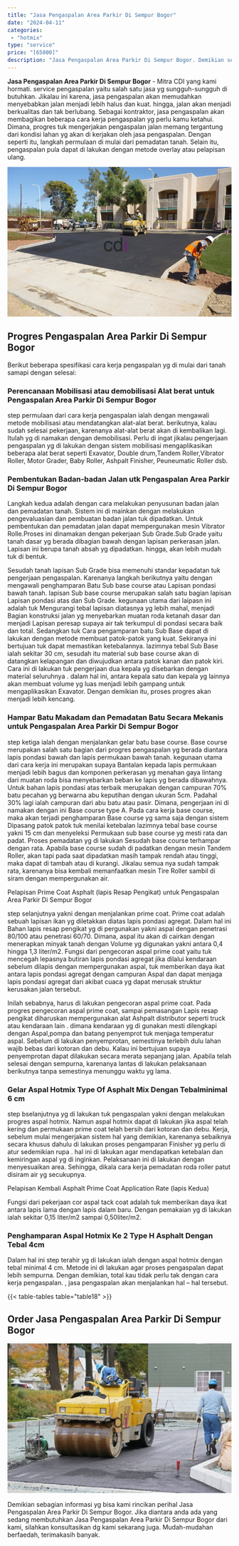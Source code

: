 ```yaml
---
title: "Jasa Pengaspalan Area Parkir Di Sempur Bogor"
date: "2024-04-11"
categories:
 - "hotmix"
type: "service"
price: "[65000]"
description: "Jasa Pengaspalan Area Parkir Di Sempur Bogor. Demikian sebagian informasi yg bisa kami rincikan perihal Jasa Pengaspalan Area Parkir Di Sempur Bogor. Jika di..."
---
```


**Jasa Pengaspalan Area Parkir Di Sempur Bogor** - Mitra CDI yang kami hormati. service pengaspalan yaitu salah satu jasa yg sungguh-sungguh di butuhkan. Jikalau ini karena, jasa pengaspalan akan memudahkan menyebabkan jalan menjadi lebih halus dan kuat. hingga, jalan akan menjadi berkualitas dan tak berlubang. Sebagai kontraktor, jasa pengaspalan akan membagikan beberapa cara kerja pengaspalan yg perlu kamu ketahui. Dimana, progres tuk mengerjakan pengaspalan jalan memang tergantung dari kondisi lahan yg akan di kerjakan oleh jasa pengaspalan. Dengan seperti itu, langkah permulaan di mulai dari pemadatan tanah. Selain itu, pengaspalan pula dapat di lakukan dengan metode overlay atau pelapisan ulang.

![Jasa Pengaspalan Area Parkir Di Sempur Bogor](/images/hotmix/jasa-hotmix-aspal-05.jpg)

## Progres Pengaspalan Area Parkir Di Sempur Bogor

Berikut beberapa spesifikasi cara kerja pengaspalan yg di mulai dari tanah samapi dengan selesai:

### Perencanaan Mobilisasi atau demobilisasi Alat berat untuk Pengaspalan Area Parkir Di Sempur Bogor

step permulaan dari cara kerja pengaspalan ialah dengan mengawali metode mobilisasi atau mendatangkan alat-alat berat. berikutnya, kalau sudah selesai pekerjaan, karenanya alat-alat berat akan di kembalikan lagi. Itulah yg di namakan dengan demobilisasi. Perlu di ingat jikalau pengerjaan pengaspalan yg di lakukan dengan sistem mobilisasi mengaplikasikan beberapa alat berat seperti Exavator, Double drum,Tandem Roller,Vibrator Roller, Motor Grader, Baby Roller, Ashpalt Finisher, Peuneumatic Roller dsb.

### Pembentukan Badan-badan Jalan utk Pengaspalan Area Parkir Di Sempur Bogor

Langkah kedua adalah dengan cara melakukan penyusunan badan jalan dan pemadatan tanah. Sistem ini di mainkan dengan melakukan pengevaluasian dan pembuatan badan jalan tuk dipadatkan. Untuk pembentukan dan pemadatan jalan dapat mempergunakan mesin Vibrator Rolle.Proses ini dinamakan dengan pekerjaan Sub Grade.Sub Grade yaitu tanah dasar yg berada dibagian bawah dengan lapisan perkerasan jalan. Lapisan ini berupa tanah absah yg dipadatkan. hingga, akan lebih mudah tuk di bentuk.

Sesudah tanah lapisan Sub Grade bisa memenuhi standar kepadatan tuk pengerjaan pengaspalan. Karenanya langkah berikutnya yaitu dengan mengawali penghamparan Batu Sub base course atau Lapisan pondasi bawah tanah. lapisan Sub base course merupakan salah satu bagian lapisan Lapisan pondasi atas dan Sub Grade. kegunaan utama dari laipasn ini adalah tuk Mengurangi tebal lapisan diatasnya yg lebih mahal, menjadi Bagian konstruksi jalan yg menyebarkan muatan roda ketanah dasar dan menjadi Lapisan peresap supaya air tak terkumpul di pondasi secara baik dan total. Sedangkan tuk Cara pengamparan batu Sub Base dapat di lakukan dengan metode membuat patok-patok yang kuat. Sekiranya ini bertujuan tuk dapat memastikan ketebalannya. lazimnya tebal Sub Base ialah sekitar 30 cm, sesudah itu material sub base course akan di datangkan kelapangan dan diwujudkan antara patok kanan dan patok kiri. Cara ini di lakukan tuk pengerjaan dua kepala yg disebarkan dengan material seluruhnya . dalam hal ini, antara kepala satu dan kepala yg lainnya akan membuat volume yg luas menjadi lebih gampang untuk mengaplikasikan Exavator. Dengan demikian itu, proses progres akan menjadi lebih kencang.

### Hampar Batu Makadam dan Pemadatan Batu Secara Mekanis untuk Pengaspalan Area Parkir Di Sempur Bogor

step ketiga ialah dengan menjalankan gelar batu base course. Base course merupakan salah satu bagian dari progres pengaspalan yg berada diantara lapis pondasi bawah dan lapis permukaan bawah tanah. kegunaan utama dari cara kerja ini merupakan supaya Bantalan kepada lapis permukaan menjadi lebih bagus dan komponen perkerasan yg menahan gaya lintang dari muatan roda bisa menyebarkan beban ke lapis yg berada dibawahnya. Untuk bahan lapis pondasi atas terbaik merupakan dengan campuran 70% batu pecahan yg berwarna abu keputihan dengan ukuran 5cm. Padahal 30% lagi ialah campuran dari abu batu atau pasir. Dimana, pengerjaan ini di namakan dengan ini Base course type A. Pada cara kerja base course, maka akan terjadi penghamparan Base course yg sama saja dengan sistem Dipasang patok patok tuk menilai ketebalan lazimnya tebal base course yakni 15 cm dan menyeleksi Permukaan sub base course yg mesti rata dan padat. Proses pemadatan yg di lakukan Sesudah base course terhampar dengan rata. Apabila base course sudah di padatkan dengan mesin Tandem Roller, akan tapi pada saat dipadatkan masih tampak rendah atau tinggi, maka dapat di tambah atau di kurangi. Jikalau semua nya sudah tampak rata, karenanya bisa kembali memanfaatkan mesin Tire Roller sambil di siram dengan mempergunakan air.

Pelapisan Prime Coat Asphalt (lapis Resap Pengikat) untuk Pengaspalan Area Parkir Di Sempur Bogor

step selanjutnya yakni dengan menjalankan prime coat. Prime coat adalah sebuah lapisan ikan yg diletakkan diatas lapis pondasi agregat. Dalam hal ini Bahan lapis resap pengikat yg di pergunakan yakni aspal dengan penetrasi 80/100 atau penetrasi 60/70. Dimana, aspal itu akan di cairkan dengan menerapkan minyak tanah dengan Volume yg digunakan yakni antara 0,4 hingga 1,3 liter/m2. Fungsi dari pengecoran aspal prime coat yaitu tuk mencegah lepasnya butiran lapis pondasi agregat jika dilalui kendaraan sebelum dilapis dengan mempergunakan aspal, tuk memberikan daya ikat antara lapis pondasi agregat dengan campuran Aspal dan dapat menjaga lapis pondasi agregat dari akibat cuaca yg dapat merusak struktur kerusakan jalan tersebut.

Inilah sebabnya, harus di lakukan pengecoran aspal prime coat. Pada progres pengecoran aspal prime coat, sampai pemasangan Lapis resap pengikat diharuskan mempergunakan alat Ashpalt distributor seperti truck atau kendaraan lain . dimana kendaraan yg di gunakan mesti dilengkapi dengan Aspal,pompa dan batang penyemprot tuk menjaga temperatur aspal. Sebelum di lakukan penyemprotan, semestinya terlebih dulu lahan wajib bebas dari kotoran dan debu. Kalau ini bertujuan supaya penyemprotan dapat dilakukan secara merata sepanjang jalan. Apabila telah selesai dengan sempurna, karenanya lantas di lakukan pelaksanaan berikutnya tanpa semestinya menunggu waktu yg lama.

### Gelar Aspal Hotmix Type Of Asphalt Mix Dengan Tebalminimal 6 cm

step bselanjutnya yg di lakukan tuk pengaspalan yakni dengan melakukan progres aspal hotmix. Namun aspal hotmix dapat di lakukan jika aspal telah kering dan permukaan prime coat telah bersih dari kotoran dan debu. Kerja, sebelum mulai mengerjakan sistem hal yang demikian, karenanya sebaiknya secara khusus dahulu di lakukan proses pengamparan Finisher yg perlu di atur sedemikian rupa . hal ini di lakukan agar mendapatkan ketebalan dan kemiringan aspal yg di inginkan. Pelaksanaan ini di lakukan dengan menyesuaikan area. Sehingga, dikala cara kerja pemadatan roda roller patut disiram air yg secukupnya.

Pelapisan Kembali Asphalt Prime Coat Application Rate (lapis Kedua)

Fungsi dari pekerjaan cor aspal tack coat adalah tuk memberikan daya ikat antara lapis lama dengan lapis dalam baru. Dengan pemakaian yg di lakukan ialah sekitar 0,15 liter/m2 sampai 0,50liter/m2.

### Penghamparan Aspal Hotmix Ke 2 Type H Asphalt Dengan Tebal 4cm

Dalam hal ini step terahir yg di lakukan ialah dengan aspal hotmix dengan tebal minimal 4 cm. Metode ini di lakukan agar proses pengaspalan dapat lebih sempurna. Dengan demikian, total kau tidak perlu tak dengan cara kerja pengaspalan. , jasa pengaspalan akan menjalankan hal – hal tersebut.

{{< table-tables table="table18" >}}

## Order Jasa Pengaspalan Area Parkir Di Sempur Bogor

![Jasa Pengaspalan Area Parkir Di Sempur Bogor](/images/hotmix/jasa-hotmix-aspal-28.jpg)

Demikian sebagian informasi yg bisa kami rincikan perihal Jasa Pengaspalan Area Parkir Di Sempur Bogor. Jika diantara anda ada yang sedang membutuhkan Jasa Pengaspalan Area Parkir Di Sempur Bogor dari kami, silahkan konsultasikan dg kami sekarang juga. Mudah-mudahan berfaedah, terimakasih banyak.
